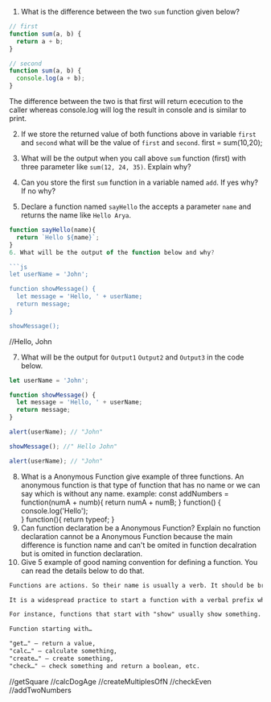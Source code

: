 1. What is the difference between the two `sum` function given below?

```js
// first
function sum(a, b) {
  return a + b;
}

// second
function sum(a, b) {
  console.log(a + b);
}
```
The difference between the two is that first will return ececution to the caller whereas console.log will log the result in console and is similar to print.

2. If we store the returned value of both functions above in variable `first` and `second` what will be the value of `first` and `second`.
first = sum(10,20);

3. What will be the output when you call above `sum` function (first) with three parameter like `sum(12, 24, 35)`. Explain why?

4. Can you store the first `sum` function in a variable named `add`. If yes why? If no why?

5. Declare a function named `sayHello` the accepts a parameter `name` and returns the name like `Hello Arya`.
```js
function sayHello(name){
  return `Hello ${name}`;
}
6. What will be the output of the function below and why?

```js
let userName = 'John';

function showMessage() {
  let message = 'Hello, ' + userName;
  return message;
}

showMessage();
```
//Hello, John

7. What will be the output for `Output1` `Output2` and `Output3` in the code below.

```js
let userName = 'John';

function showMessage() {
  let message = 'Hello, ' + userName;
  return message;
}

alert(userName); // "John"

showMessage(); //" Hello John"

alert(userName); // "John"
```

8. What is a Anonymous Function give example of three functions.
An anonymous function is that type of function that has no name or we can say which is without any name.
example:
const addNumbers = function(numA + numb){
  return numA + numB;
}
function() {  
    console.log('Hello');  
}
function(){
  return typeof;
} 
9. Can function declaration be a Anonymous Function? Explain
no  function declaration cannot be a Anonymous Function because the main difference is function name and can't be omited in function decalration but is omited in function declaration.
10. Give 5 example of good naming convention for defining a function. You can read the details below to do that.

```md
Functions are actions. So their name is usually a verb. It should be brief, as accurate as possible and describe what the function does, so that someone reading the code gets an indication of what the function does.

It is a widespread practice to start a function with a verbal prefix which vaguely describes the action. There must be an agreement within the team on the meaning of the prefixes.

For instance, functions that start with "show" usually show something.

Function starting with…

"get…" – return a value,
"calc…" – calculate something,
"create…" – create something,
"check…" – check something and return a boolean, etc.
```
//getSquare
//calcDogAge
//createMultiplesOfN
//checkEven
//addTwoNumbers